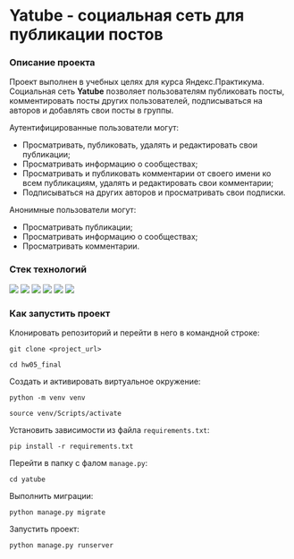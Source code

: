 # Yatube - социальная сеть для публикации постов

### Описание проекта

Проект выполнен в учебных целяx для курса Яндекс.Практикума.
Социальная сеть **Yatube** позволяет пользователям публиковать посты, комментировать посты других пользователей, подписываться на авторов и добавлять свои посты в группы.

Аутентифицированные пользователи могут:
- Просматривать, публиковать, удалять и редактировать свои публикации;
- Просматривать информацию о сообществах;
- Просматривать и публиковать комментарии от своего имени ко всем публикациям, удалять и редактировать свои комментарии;
- Подписываться на других авторов и просматривать свои подписки.

Анонимные пользователи могут:
- Просматривать публикации;
- Просматривать информацию о сообществах;
- Просматривать комментарии.

### Стек технологий

<div>
  <img src="https://img.shields.io/badge/python-3670A0?style=for-the-badge&logo=python&logoColor=ffdd54"/>
  <img src="https://img.shields.io/badge/Django-092E20?style=for-the-badge&logo=django&logoColor=green"/>
  <img src="https://img.shields.io/badge/SQLite-07405E?style=for-the-badge&logo=sqlite&logoColor=white"/>
  <img src="https://img.shields.io/badge/html5-E44D26?style=for-the-badge&logo=html5&logoColor=white"/>
  <img src="https://img.shields.io/badge/bootstrap-8919e6?style=for-the-badge&logo=bootstrap&logoColor=white"/>
  <img src="https://img.shields.io/badge/unittest-%23563D7C?style=for-the-badge&logo=unittest&logoColor=white"/>
</div>

### Как запустить проект

Клонировать репозиторий и перейти в него в командной строке:
```
git clone <project_url>
```
```
cd hw05_final
```

Cоздать и активировать виртуальное окружение:
```
python -m venv venv
```
```
source venv/Scripts/activate
```

Установить зависимости из файла `requirements.txt`:
```
pip install -r requirements.txt
```

Перейти в папку с фалом `manage.py`:
```
cd yatube
```

Выполнить миграции:
```
python manage.py migrate
```

Запустить проект:
```
python manage.py runserver
```
